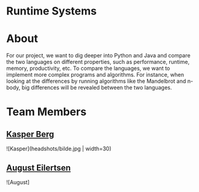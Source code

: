 # Runtime Systems

# About

For our project, we want to dig deeper into Python and Java and compare the two languages on different properties, such as performance, runtime, memory, productivity, etc.
To compare the languages, we want to implement more complex programs and algorithms. For instance, when looking at the differences by running algorithms like the Mandelbrot and n-body, big differences will be revealed between the two languages. 

# Team Members

## [Kasper Berg](https://github.com/kasperkberg)
![Kasper](headshots/bilde.jpg | width=30)

## [August Eilertsen](https://github.com/augustle)
![August]
